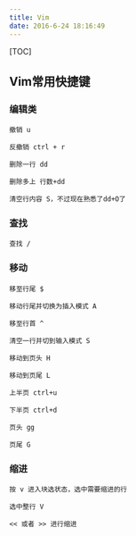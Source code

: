 ```yaml
---
title: Vim
date: 2016-6-24 18:16:49
---
```


[TOC]

## Vim常用快捷键

### 编辑类

```shell
撤销 u

反撤销 ctrl + r

删除一行 dd

删除多上 行数+dd

清空行内容 S，不过现在熟悉了dd+O了
```

### 查找

```shell
查找 /
```

### 移动

```shell
移至行尾 $

移动行尾并切换为插入模式 A

移至行首 ^

清空一行并切到输入模式 S

移动到页头 H

移动到页尾 L

上半页 ctrl+u

下半页 ctrl+d

页头 gg

页尾 G
```

### 缩进

```shell
按 v 进入块选状态，选中需要缩进的行

选中整行 V

<< 或者 >> 进行缩进
```